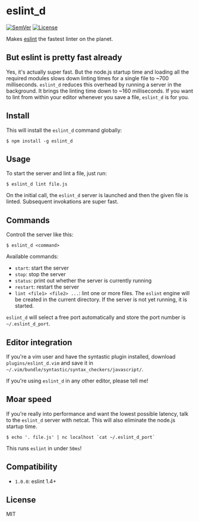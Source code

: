 # eslint\_d

[![SemVer]](http://semver.org)
[![License]](https://github.com/mantoni/eslint\_d.js/blob/master/LICENSE)

Makes [eslint][] the fastest linter on the planet.

## But eslint is pretty fast already

Yes, it's actually super fast. But the node.js startup time and loading all the
required modules slows down linting times for a single file to ~700
milliseconds. `eslint_d` reduces this overhead by running a server in the
background. It brings the linting time down to ~160 milliseconds. If you want
to lint from within your editor whenever you save a file, `eslint_d` is for
you.

## Install

This will install the `eslint_d` command globally: 

```
$ npm install -g eslint_d
```

## Usage

To start the server and lint a file, just run:

```
$ eslint_d lint file.js
```

On the initial call, the `eslint_d` server is launched and then the given file
is linted. Subsequent invokations are super fast.

## Commands

Controll the server like this:

```
$ eslint_d <command>
```

Available commands:

- `start`: start the server
- `stop`: stop the server
- `status`: print out whether the server is currently running
- `restart`: restart the server
- `lint <file1> <file2> ...`: lint one or more files. The `eslint` engine will
  be created in the current directory. If the server is not yet running, it is
  started.

`eslint_d` will select a free port automatically and store the port number is
`~/.eslint_d_port`.

## Editor integration

If you're a vim user and have the syntastic plugin installed, download
`plugins/eslint_d.vim` and save it in
`~/.vim/bundle/syntastic/syntax_checkers/javascript/`.

If you're using `eslint_d` in any other editor, please tell me!

## Moar speed

If you're really into performance and want the lowest possible latency, talk to
the `eslint_d` server with netcat. This will also eliminate the node.js startup
time.

```
$ echo '. file.js' | nc localhost `cat ~/.eslint_d_port`
```

This runs `eslint` in under `50ms`!

## Compatibility

- `1.0.0`: eslint 1.4+

## License

MIT

[SemVer]: http://img.shields.io/:semver-%E2%9C%93-brightgreen.svg
[License]: http://img.shields.io/npm/l/eslint_d.svg
[eslint]: http://eslint.org
